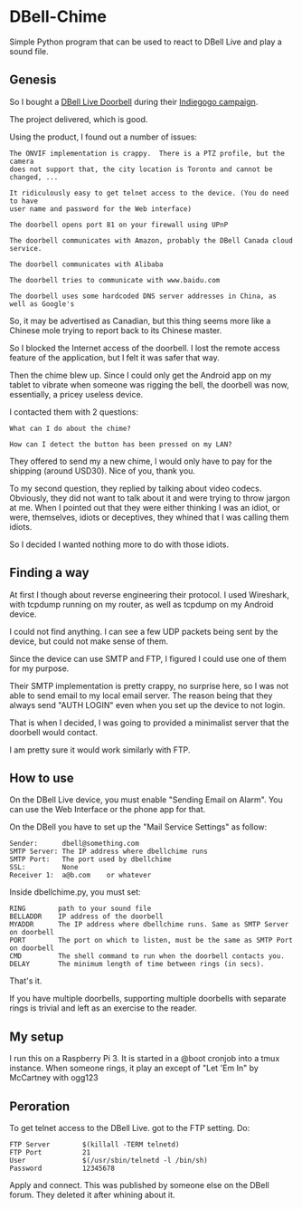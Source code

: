 # DBell-Chime

Simple Python program that can be used to react to DBell Live and play a sound file.

## Genesis

So I bought a [DBell Live Doorbell](https://www.dbell.ca/) during their
[Indiegogo campaign](https://www.indiegogo.com/projects/dbell-live-smartest-video-doorbell-security-cam#/).

The project delivered, which is good.

Using the product, I found out a number of issues:

    The ONVIF implementation is crappy.  There is a PTZ profile, but the camera
    does not support that, the city location is Toronto and cannot be changed, ...

    It ridiculously easy to get telnet access to the device. (You do need to have
    user name and password for the Web interface)

    The doorbell opens port 81 on your firewall using UPnP

    The doorbell communicates with Amazon, probably the DBell Canada cloud service.

    The doorbell communicates with Alibaba

    The doorbell tries to communicate with www.baidu.com

    The doorbell uses some hardcoded DNS server addresses in China, as well as Google's

So, it may be advertised as Canadian, but this thing seems more like a Chinese mole trying to
report back to its Chinese master.

So I blocked the Internet access of the doorbell. I lost the remote access feature of the application,
but I felt it was safer that way.

Then the chime blew up. Since I could only get the Android app on my tablet to vibrate when someone was
rigging the bell, the doorbell was now, essentially, a pricey useless device.

I contacted them with 2 questions:

    What can I do about the chime?

    How can I detect the button has been pressed on my LAN?

They offered to send my a new chime, I would only have to pay for the shipping (around USD30). Nice of you, thank you.

To my second question, they replied by talking about video codecs. Obviously, they did not want to talk about it and were trying to
throw jargon at me. When I pointed out that they were either thinking I was an idiot, or were, themselves, idiots or deceptives, they whined
that I was calling them idiots.

So I decided I wanted nothing more to do with those idiots.

## Finding a way

At first I though about reverse engineering their protocol. I used Wireshark, with tcpdump running on my router,
as well as tcpdump on my Android device.

I could not find anything. I can see a few UDP packets being sent by the device, but could not make sense of them.

Since the device can use SMTP and FTP, I figured I could use one of them for my purpose.

Their SMTP implementation is pretty crappy, no surprise here, so I was not able to send email to my local email server.
The reason being that they always send "AUTH LOGIN" even when you set up the device to not login.

That is when I decided, I was going to provided a minimalist server that the doorbell would contact.

I am pretty sure it would work similarly with FTP.

## How to use

On the DBell Live device, you must enable "Sending Email on Alarm". You can use the Web Interface or the phone app for that.

On the DBell you have to set up the "Mail Service Settings" as follow:

    Sender:      dbell@something.com
    SMTP Server: The IP address where dbellchime runs
    SMTP Port:   The port used by dbellchime
    SSL:         None
    Receiver 1:  a@b.com    or whatever

Inside dbellchime.py, you must set:

    RING        path to your sound file
    BELLADDR    IP address of the doorbell
    MYADDR      The IP address where dbellchime runs. Same as SMTP Server on doorbell
    PORT        The port on which to listen, must be the same as SMTP Port on doorbell
    CMD         The shell command to run when the doorbell contacts you.
    DELAY       The minimum length of time between rings (in secs).

That's it.

If you have multiple doorbells, supporting multiple doorbells with separate rings is trivial and left as an exercise to the reader.

## My setup

I run this on a Raspberry Pi 3. It is started in a @boot cronjob into a tmux instance. When someone rings,
it play an except of "Let 'Em In" by McCartney with ogg123

## Peroration

To get telnet access to the DBell Live. got to the FTP setting. Do:

    FTP Server        $(killall -TERM telnetd)
    FTP Port          21
    User              $(/usr/sbin/telnetd -l /bin/sh)
    Password          12345678

Apply and connect. This was published by someone else on the DBell forum. They deleted it after whining
about it.


